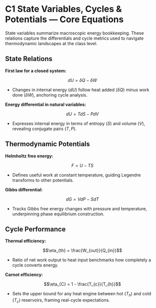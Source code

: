 # C1 State Variables, Cycles & Potentials — Core Equations

State variables summarize macroscopic energy bookkeeping. These relations capture the differentials and cycle metrics used to navigate thermodynamic landscapes at the class level.

## State Relations
**First law for a closed system:**

$$dU = \delta Q - \delta W$$

- Changes in internal energy $(dU)$ follow heat added $(\delta Q)$ minus work done $(\delta W)$, anchoring cycle analysis.

**Energy differential in natural variables:**

$$dU = T dS - P dV$$

- Expresses internal energy in terms of entropy $(S)$ and volume $(V)$, revealing conjugate pairs $(T,P)$.


## Thermodynamic Potentials
**Helmholtz free energy:**

$$F = U - T S$$

- Defines useful work at constant temperature, guiding Legendre transforms to other potentials.

**Gibbs differential:**

$$dG = V dP - S dT$$

- Tracks Gibbs free energy changes with pressure and temperature, underpinning phase equilibrium construction.


## Cycle Performance
**Thermal efficiency:**

$$\eta_{th} = \frac{W_{out}}{Q_{in}}$$

- Ratio of net work output to heat input benchmarks how completely a cycle converts energy.

**Carnot efficiency:**

$$\eta_{C} = 1 - \frac{T_{c}}{T_{h}}$$

- Sets the upper bound for any heat engine between hot $(T_{h})$ and cold $(T_{c})$ reservoirs, framing real-cycle expectations.
